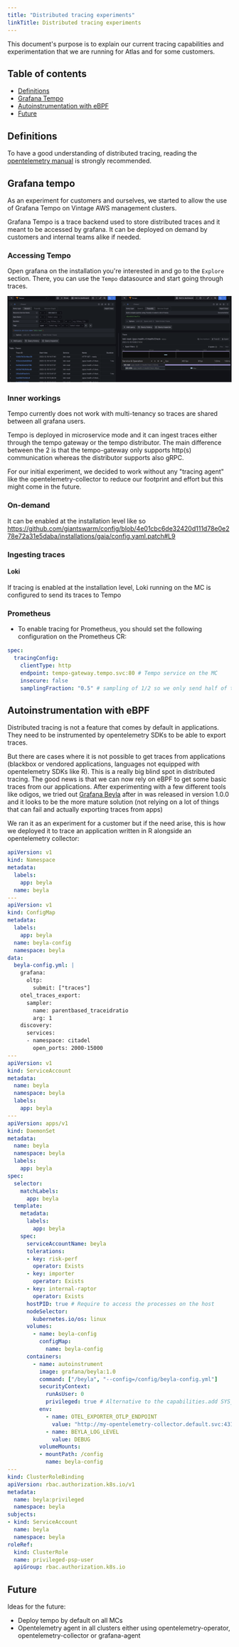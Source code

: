```yaml
---
title: "Distributed tracing experiments"
linkTitle: Distributed tracing experiments
---
```


This document's purpose is to explain our current tracing capabilities and experimentation that we are running for Atlas and for some customers.

## Table of contents

* [Definitions](#definitions)
* [Grafana Tempo](#grafana-tempo)
* [Autoinstrumentation with eBPF](#autoinstrumentation-with-ebpf)
* [Future](#future)

## Definitions

To have a good understanding of distributed tracing, reading the [opentelemetry manual](https://opentelemetry.io/docs/concepts/) is strongly recommended.

## Grafana tempo

As an experiment for customers and ourselves, we started to allow the use of Grafana Tempo on Vintage AWS management clusters.

Grafana Tempo is a trace backend used to store distributed traces and it meant to be accessed by grafana.
It can be deployed on demand by customers and internal teams alike if needed.

### Accessing Tempo

Open grafana on the installation you're interested in and go to the `Explore` section. There, you can use the `Tempo` datasource and start going through traces.

<img src="images/tempo-traces.png" alt="example of Loki traces stored in Tempo traces accessed through grafana" >

### Inner workings

Tempo currently does not work with multi-tenancy so traces are shared between all grafana users.

Tempo is deployed in microservice mode and it can ingest traces either through the tempo gateway or the tempo distributor. The main difference between the 2 is that the tempo-gateway only supports http(s) communication whereas the distributor supports also gRPC.

For our initial experiment, we decided to work without any "tracing agent" like the opentelemetry-collector to reduce our footprint and effort but this might come in the future.

### On-demand

It can be enabled at the installation level like so https://github.com/giantswarm/config/blob/4e01cbc6de32420d111d78e0e278e72a31e5daba/installations/gaia/config.yaml.patch#L9

### Ingesting traces

#### Loki

If tracing is enabled at the installation level, Loki running on the MC is configured to send its traces to Tempo

### Prometheus

- To enable tracing for Prometheus, you should set the following configuration on the Prometheus CR:

```yaml
spec:
  tracingConfig:
    clientType: http
    endpoint: tempo-gateway.tempo.svc:80 # Tempo service on the MC
    insecure: false
    samplingFraction: "0.5" # sampling of 1/2 so we only send half of the traces
```

## Autoinstrumentation with eBPF

Distributed tracing is not a feature that comes by default in applications. They need to be instrumented by opentelemetry SDKs to be able to export traces.

But there are cases where it is not possible to get traces from applications (blackbox or vendored applications, languages not equipped with opentelemetry SDKs like R). This is a really big blind spot in distributed tracing. The good news is that we can now rely on eBPF to get some basic traces from our applications. After experimenting with a few different tools like odigos, we tried out [Grafana Beyla](https://github.com/grafana/beyla) after in was released in version 1.0.0 and it looks to be the more mature solution (not relying on a lot of things that can fail and actually exporting traces from apps)

We ran it as an experiment for a customer but if the need arise, this is how we deployed it to trace an application written in R alongside an opentelemetry collector:

```yaml
apiVersion: v1
kind: Namespace
metadata:
  labels:
    app: beyla
  name: beyla
---
apiVersion: v1
kind: ConfigMap
metadata:
  labels:
    app: beyla
  name: beyla-config
  namespace: beyla
data:
  beyla-config.yml: |
    grafana:
      oltp:
        submit: ["traces"]
    otel_traces_export:
      sampler:
        name: parentbased_traceidratio
        arg: 1
    discovery:
      services:
      - namespace: citadel
        open_ports: 2000-15000
---
apiVersion: v1
kind: ServiceAccount
metadata:
  name: beyla
  namespace: beyla
  labels:
    app: beyla
---
apiVersion: apps/v1
kind: DaemonSet
metadata:
  name: beyla
  namespace: beyla
  labels:
    app: beyla
spec:
  selector:
    matchLabels:
      app: beyla
  template:
    metadata:
      labels:
        app: beyla
    spec:
      serviceAccountName: beyla
      tolerations:
      - key: risk-perf
        operator: Exists
      - key: importer
        operator: Exists
      - key: internal-raptor
        operator: Exists
      hostPID: true # Require to access the processes on the host
      nodeSelector:
        kubernetes.io/os: linux
      volumes:
        - name: beyla-config
          configMap:
            name: beyla-config
      containers:
        - name: autoinstrument
          image: grafana/beyla:1.0
          command: ["/beyla", "--config=/config/beyla-config.yml"]
          securityContext:
            runAsUser: 0
            privileged: true # Alternative to the capabilities.add SYS_ADMIN setting
          env:
            - name: OTEL_EXPORTER_OTLP_ENDPOINT
              value: "http://my-opentelemetry-collector.default.svc:4317"
            - name: BEYLA_LOG_LEVEL
              value: DEBUG
          volumeMounts:
          - mountPath: /config
            name: beyla-config
---
kind: ClusterRoleBinding
apiVersion: rbac.authorization.k8s.io/v1
metadata:
  name: beyla:privileged
  namespace: beyla
subjects:
- kind: ServiceAccount
  name: beyla
  namespace: beyla
roleRef:
  kind: ClusterRole
  name: privileged-psp-user
  apiGroup: rbac.authorization.k8s.io
```

## Future

Ideas for the future:

- Deploy tempo by default on all MCs
- Opentelemetry agent in all clusters either using opentelemetry-operator, opentelemetry-collector or grafana-agent
